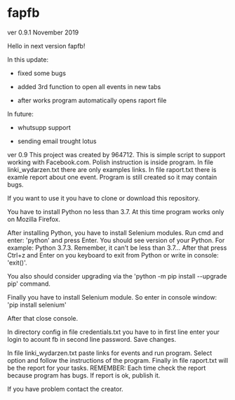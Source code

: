 # fapfb
ver 0.9.1 November 2019

Hello in next version fapfb!

In this update:

- fixed some bugs

- added 3rd function to open all events in new tabs

- after works program automatically opens raport file


In future:

- whutsupp support

- sending email trought lotus




ver 0.9
This project was created by 964712. This is simple script to support working with Facebook.com. Polish instruction is inside program. In file linki_wydarzen.txt there are only examples links. In file raport.txt there is examle report about one event. Program is still created so it may contain bugs. 

If you want to use it you have to clone or download this repository.

You have to install Python no less than 3.7.
At this time program works only on Mozilla Firefox.

After installing Python, you have to install Selenium modules. Run cmd and enter: 'python' and press Enter. You should see version of your Python. For example: Python 3.7.3. Remember, it can't be less than 3.7... After that press Ctrl+z and Enter on you keyboard to exit from Python or write in console: 'exit()'.

You also should consider upgrading via the 'python -m pip install --upgrade pip' command.

Finally you have to install Selenium module. So enter in console window: 'pip install selenium'

After that close console.

In directory config in file credentials.txt you have to in first line enter your login to acount fb in second line password. Save changes.

In file linki_wydarzen.txt paste links for events and run program. Select option and follow the instructions of the program. Finally in file raport.txt will be the report for your tasks. 
REMEMBER: Each time check the report because program has bugs. If report is ok, publish it.

If you have problem contact the creator.
